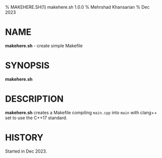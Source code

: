 % MAKEHERE.SH(1) makehere.sh 1.0.0
% Mehrshad Khansarian
% Dec 2023

# NAME
**makehere.sh** - create simple Makefile

# SYNOPSIS
**makehere.sh**

# DESCRIPTION
**makehere.sh** creates a Makefile compiling `main.cpp` into `main` 
with clang++ set to use the C++17 standard.

# HISTORY
Started in Dec 2023.

